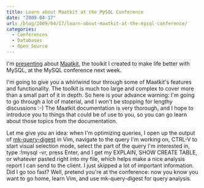 ```yaml
---
title: Learn about Maatkit at the MySQL Conference
date: "2009-04-17"
url: /blog/2009/04/17/learn-about-maatkit-at-the-mysql-conference/
categories:
  - Conferences
  - Databases
  - Open Source
---
```

I'm [presenting](http://www.mysqlconf.com/mysql2009/public/schedule/detail/5677) about [Maatkit](http://www.maatkit.org/), the toolkit I created to make life better with MySQL, at the MySQL conference next week.

I'm going to give you a whirlwind tour through some of Maatkit's features and functionality. The toolkit is much too large and complex to cover more than a small part of it in depth. So here is your advance warning: I'm going to go through a lot of material, and I won't be stopping for lengthy discussions :-) The Maatkit documentation is very thorough, and I hope to introduce you to things that could be of use to you, so you can go learn about those topics from the documentation.

Let me give you an idea: when I'm optimizing queries, I open up the output of [mk-query-digest](http://www.maatkit.org/doc/mk-query-digest.html) in Vim, navigate to the query I'm working on, CTRL-V to start visual selection mode, select the part of the query I'm interested in, type :!mysql -vr, press Enter, and I get my EXPLAIN, SHOW CREATE TABLE, or whatever pasted right into my file, which helps make a nice analysis report I can send to the client. I just skipped a lot of important information. Did I go too fast? Well, pretend you're at the conference: now you know you want to go home, learn Vim, and use mk-query-digest for query analysis.


